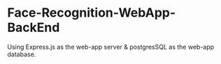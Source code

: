 # Face-Recognition-WebApp-BackEnd

Using Express.js as the web-app server & postgresSQL as the web-app database.
